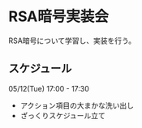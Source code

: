 # RSA暗号実装会
RSA暗号について学習し、実装を行う。

## スケジュール
05/12(Tue) 17:00 - 17:30
- アクション項目の大まかな洗い出し
- ざっくりスケジュール立て

